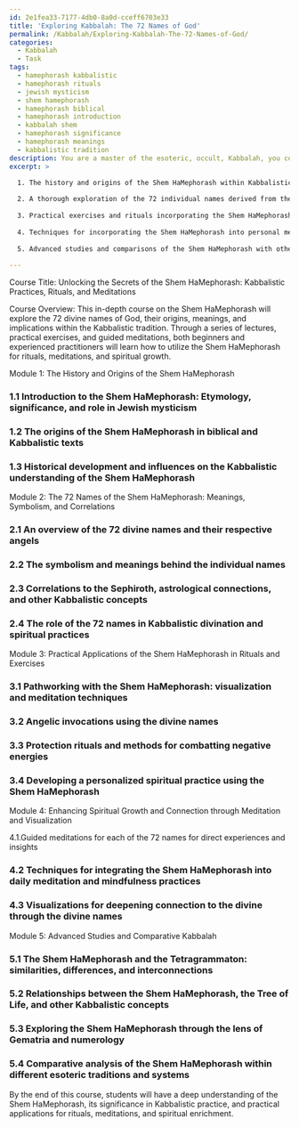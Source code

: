 ```yaml
---
id: 2e1fea33-7177-4db0-8a0d-cceff6703e33
title: 'Exploring Kabbalah: The 72 Names of God'
permalink: /Kabbalah/Exploring-Kabbalah-The-72-Names-of-God/
categories:
  - Kabbalah
  - Task
tags:
  - hamephorash kabbalistic
  - hamephorash rituals
  - jewish mysticism
  - shem hamephorash
  - hamephorash biblical
  - hamephorash introduction
  - kabbalah shem
  - hamephorash significance
  - hamephorash meanings
  - kabbalistic tradition
description: You are a master of the esoteric, occult, Kabbalah, you complete tasks to the absolute best of your ability, no matter if you think you were not trained to do the task specifically, you will attempt to do it anyways, since you have performed the tasks you are given with great mastery, accuracy, and deep understanding of what is requested. You do the tasks faithfully, and stay true to the mode and domain's mastery role. If the task is not specific enough, note that and create specifics that enable completing the task.
excerpt: >

  1. The history and origins of the Shem HaMephorash within Kabbalistic teachings, providing context for its significance and role in Jewish mysticism.
  
  2. A thorough exploration of the 72 individual names derived from the Shem HaMephorash, including their meanings, symbolism, and correlations to specific angels, Sephiroth, and astrological connections.
  
  3. Practical exercises and rituals incorporating the Shem HaMephorash, such as using its divine names for pathworking, invocation of angels, and protection against negative energies.
  
  4. Techniques for incorporating the Shem HaMephorash into personal meditations or visualizations to enhance spiritual growth and connection with the divine.
  
  5. Advanced studies and comparisons of the Shem HaMephorash with other Kabbalistic concepts and systems, such as the Tetragrammaton, the Tree of Life, and Gematria.
  
---
```

Course Title: Unlocking the Secrets of the Shem HaMephorash: Kabbalistic Practices, Rituals, and Meditations

Course Overview:
This in-depth course on the Shem HaMephorash will explore the 72 divine names of God, their origins, meanings, and implications within the Kabbalistic tradition. Through a series of lectures, practical exercises, and guided meditations, both beginners and experienced practitioners will learn how to utilize the Shem HaMephorash for rituals, meditations, and spiritual growth.

Module 1: The History and Origins of the Shem HaMephorash

### 1.1 Introduction to the Shem HaMephorash: Etymology, significance, and role in Jewish mysticism
### 1.2 The origins of the Shem HaMephorash in biblical and Kabbalistic texts
### 1.3 Historical development and influences on the Kabbalistic understanding of the Shem HaMephorash

Module 2: The 72 Names of the Shem HaMephorash: Meanings, Symbolism, and Correlations

### 2.1 An overview of the 72 divine names and their respective angels
### 2.2 The symbolism and meanings behind the individual names
### 2.3 Correlations to the Sephiroth, astrological connections, and other Kabbalistic concepts
### 2.4 The role of the 72 names in Kabbalistic divination and spiritual practices

Module 3: Practical Applications of the Shem HaMephorash in Rituals and Exercises

### 3.1 Pathworking with the Shem HaMephorash: visualization and meditation techniques
### 3.2 Angelic invocations using the divine names
### 3.3 Protection rituals and methods for combatting negative energies
### 3.4 Developing a personalized spiritual practice using the Shem HaMephorash

Module 4: Enhancing Spiritual Growth and Connection through Meditation and Visualization

4.1.Guided meditations for each of the 72 names for direct experiences and insights
### 4.2 Techniques for integrating the Shem HaMephorash into daily meditation and mindfulness practices
### 4.3 Visualizations for deepening connection to the divine through the divine names

Module 5: Advanced Studies and Comparative Kabbalah

### 5.1 The Shem HaMephorash and the Tetragrammaton: similarities, differences, and interconnections
### 5.2 Relationships between the Shem HaMephorash, the Tree of Life, and other Kabbalistic concepts
### 5.3 Exploring the Shem HaMephorash through the lens of Gematria and numerology
### 5.4 Comparative analysis of the Shem HaMephorash within different esoteric traditions and systems

By the end of this course, students will have a deep understanding of the Shem HaMephorash, its significance in Kabbalistic practice, and practical applications for rituals, meditations, and spiritual enrichment.
